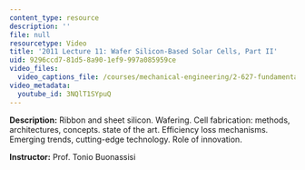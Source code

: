 ```yaml
---
content_type: resource
description: ''
file: null
resourcetype: Video
title: '2011 Lecture 11: Wafer Silicon-Based Solar Cells, Part II'
uid: 9296ccd7-81d5-8a90-1ef9-997a085959ce
video_files:
  video_captions_file: /courses/mechanical-engineering/2-627-fundamentals-of-photovoltaics-fall-2013/lecture-videos-slides/2011-lecture-11-wafer-silicon-based-solar-cells-part-ii/3NQlT1SYpuQ.vtt
video_metadata:
  youtube_id: 3NQlT1SYpuQ
---
```


**Description:** Ribbon and sheet silicon. Wafering. Cell fabrication: methods, architectures, concepts. state of the art. Efficiency loss mechanisms. Emerging trends, cutting-edge technology. Role of innovation.

**Instructor:** Prof. Tonio Buonassisi